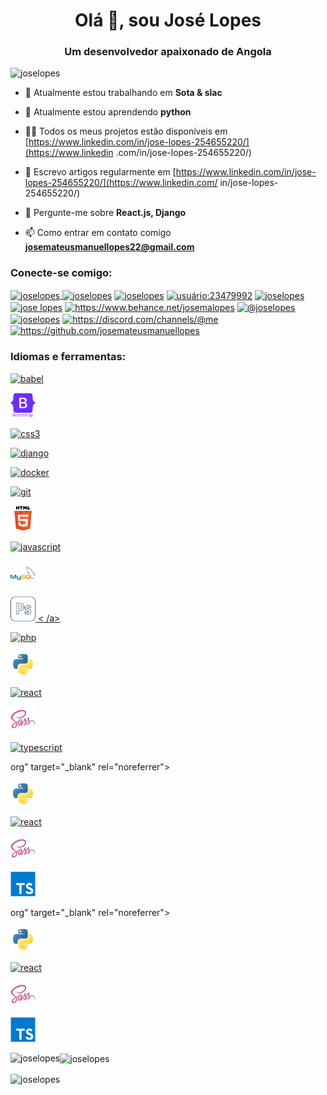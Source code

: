 <h1 align="center">Olá 👋, sou José Lopes</h1>
<h3 align="center">Um desenvolvedor apaixonado de Angola</h3>

<p align="left"> <img src=" https://komarev.com/ghpvc/?username=joselopes&label=Profile%20views&color=0e75b6&style=flat" alt="joselopes" /> </p>

- 🔭 Atualmente estou trabalhando em **Sota & slac**

- 🌱 Atualmente estou aprendendo **python**

- 👨‍💻 Todos os meus projetos estão disponíveis em [https://www.linkedin.com/in/jose-lopes-254655220/](https://www.linkedin .com/in/jose-lopes-254655220/)

- 📝 Escrevo artigos regularmente em [https://www.linkedin.com/in/jose-lopes-254655220/](https://www.linkedin.com/ in/jose-lopes-254655220/)

- 💬 Pergunte-me sobre **React.js, Django**

- 📫 Como entrar em contato comigo **josemateusmanuellopes22@gmail.com**

<h3 align="left">Conecte-se comigo: </h3>
<p align="left">
<a href="https://dev.to/joselopes" target="blank"><img align="center" src="https://raw.githubusercontent .com/rahuldkjain/github-profile-readme-generator/master/src/images/icons/Social/devto.svg" alt="joselopes" height="30" width="40" />
</a>
 <a href="https://twitter.com/joselopes" target="blank"><img align="center" src="https://raw.githubusercontent.com/rahuldkjain/github-profile-readme-generator/master /src/images/icons/Social/twitter.svg" alt="joselopes" height="30" width="40" /></a>
<a href="https://linkedin.com/in/joselopes " target="blank"><img align="center" src="https://raw.githubusercontent.com/rahuldkjain/github-profile-readme-generator/master/src/images/icons/Social/linked-in -alt.svg" alt="joselopes" height="30" width="40" /></a>
<a href="https://stackoverflow.com/users/user:23479992" target="blank" ><img align="center" src="https://raw.githubusercontent.com/rahuldkjain/github-profile-readme-generator/master/src/images/icons/Social/stack-overflow.svg" alt=" usuário:23479992" height="30" width="40" /></a>
<a href="https://fb.com/joselopes" target="blank"><img align="center" src= "https://raw.githubusercontent.com/rahuldkjain/github-profile-readme-generator/master/src/images/icons/Social/facebook.svg" alt="joselopes" height="30" width="40" /></a>
<a href="https://instagram.com/jose lopes" target="blank"><img align="center" src="https://raw.githubusercontent.com/rahuldkjain/github-profile-readme-generator/master/src/images/icons/Social/instagram.svg" alt="jose lopes" height="30" width="40" /></a>
<a href="https://www.behance.net/https://www.behance.net/josemalopes" target="blank"><img align="center" src="https://raw.githubusercontent.com /rahuldkjain/github-profile-readme-generator/master/src/images/icons/Social/behance.svg" alt="https://www.behance.net/josemalopes" height="30" width="40" /></a>
<a href="https://medium.com/@joselopes" target="blank"><img align="center" src="https://raw.githubusercontent.com/rahuldkjain/github-profile-readme- gerador/master/src/images/icons/Social/medium.svg" alt="@joselopes" height="30" width="40" /></a>
<a href="https://www.youtube .com/c/joselopes" target="blank"><img align="center" src="https://raw.githubusercontent.com/rahuldkjain/github-profile-readme-generator/master/src/images/icons /Social/youtube.svg" alt="joselopes" height="30" width="40" /></a>
<a href="https://discord.gg/https://discord.com/channels /@me" target="blank"><img align="center" src="https://raw.githubusercontent.com/rahuldkjain/github-profile-readme-generator/master/src/images/icons/Social/ discord.svg" alt="https://discord.com/channels/@me" height="30" width="40" /></a>
<a href="/https://github.com/ josemateusmanuellopes" target="blank"><img align="center" src="https://raw.githubusercontent.com/rahuldkjain/github-profile-readme-generator/master/src/images/icons/Social/rss. svg" alt="https://github.com/josemateusmanuellopes" height="30" width="40" /></a>
</p>

<h3 align="left">Idiomas e ferramentas:</h3 >

<p align="left"> <a href="https://babeljs.io/" target="_blank" rel="noreferrer"> <img src="https://www.vectorlogo.zone/logos/ babeljs/babeljs-icon.svg" alt="babel" width="40" height="40"/> </a> <a href="https://getbootstrap.com" target="_blank" rel=" noreferrer">

 <img src="https://raw.githubusercontent.com/devicons/devicon/master/icons/bootstrap/bootstrap-plain-wordmark.svg" alt="bootstrap" width="40" height="40 "/> </a> <a href="https://www.w3schools.com/css/" target="_blank" rel="noreferrer"> 
 
 <img src="https://raw.githubusercontent.com /devicons/devicon/master/icons/css3/css3-original-wordmark.svg" alt="css3" width="40" height="40"/> </a> <a href="https://www .djangoproject.com/" target="_blank" rel="noreferrer">
 
  <img src="https://cdn.worldvectorlogo.com/logos/django.svg" alt="django" width="40" height= "40"/> </a> <a href="https://www.docker.com/" target="_blank" rel="noreferrer"> 
  
  <img src="https://raw.githubusercontent.com /devicons/devicon/master/icons/docker/docker-original-wordmark.svg" alt="docker" width="40" height="40"/> </a> <a href="https://git -scm.com/" target="_blank" rel="noreferrer"> 
  
  <img src="https://www.vectorlogo.zone/logos/git-scm/git-scm-icon.svg" alt="git " width="40" height="40"/> </a> <a href="https://www.w3.org/html/" target="_blank" rel="noreferrer"> 
  
  <img src= "https://raw.githubusercontent.com/devicons/devicon/master/icons/html5/html5-original-wordmark.svg" alt="html5" width="40" height="40"/> </a> <a href="https://developer.mozilla.org/en-US/docs/Web/JavaScript" target="_blank" rel="noreferrer"> 
  
  <img src="https://raw.githubusercontent.com /devicons/devicon/master/icons/javascript/javascript-original.svg" alt="javascript" width="40" height="40"/> </a> <a href="https://www.mysql .com/" target="_blank" rel="noreferrer"> 
  
  <img src="https://raw.githubusercontent.com/devicons/devicon/master/icons/mysql/mysql-original-wordmark.svg" alt="mysql" width="40" height="40"/> </a> <a href="https://www.photoshop.com/en" target="_blank" rel="noreferrer" > 
  
  <img src="https://raw.githubusercontent.com/devicons/devicon/master/icons/photoshop/photoshop-line.svg" alt="photoshop" width="40" height="40"/> < /a> <a href="https://www.php.net" target="_blank" rel="noreferrer"> 
  
  <img src="https://raw.githubusercontent.com/devicons/devicon/master/ ícones/php/php-original.svg" alt="php" width="40" height="40"/> </a> <a href="https://www.python.org" target="_blank " rel="noreferrer">
  
   <img src="https://raw.githubusercontent.com/devicons/devicon/master/icons/python/python-original.svg" alt="python" width="40" height= "40"/> </a> <a href="https://reactjs.org/" target="_blank" rel="noreferrer"> 
   
   <img src="https://raw.githubusercontent.com/devicons /devicon/master/icons/react/react-original-wordmark.svg" alt="react" width="40" height="40"/> </a> <a href="https://sass-lang .com" target="_blank" rel="noreferrer"> 
   
   <img src="https://raw.githubusercontent.com/devicons/devicon/master/icons/sass/sass-original.svg" alt="sass" width="40" height="40"/> </a> <a href="https://www.typescriptlang.org/" target="_blank" rel="noreferrer"> 

 <img src="https: //raw.githubusercontent.com/devicons/devicon/master/icons/typescript/typescript-original.svg" alt="typescript" width="40" height="40"/> </a> </p> org" target="_blank" rel="noreferrer"> 
    
<img src="https://raw.githubusercontent.com/devicons/devicon/master/icons/python/python-original.svg" alt="python" largura ="40" height="40"/> </a> <a href="https://reactjs.org/" target="_blank" rel="noreferrer"> 

<img src="https://raw .githubusercontent.com/devicons/devicon/master/icons/react/react-original-wordmark.svg" alt="react" width="40" height="40"/> </a> <a href="https ://sass-lang.com" target="_blank" rel="noreferrer"> 

<img src="https://raw.githubusercontent.com/devicons/devicon/master/icons/sass/sass-original.svg " alt="sass" width="40" height="40"/> </a> <a href="https://www.typescriptlang.org/" target="_blank" rel="noreferrer"> 

<img src="https://raw.githubusercontent.com/devicons/devicon/master/icons/typescript/typescript-original.svg" alt="typescript" width="40" height="40"/> </a> </p>  org" target="_blank" rel="noreferrer"> 

<img src="https://raw.githubusercontent.com/devicons/devicon/master/icons/python/python-original.svg" alt="python" largura ="40" height="40"/> </a> <a href="https://reactjs.org/" target="_blank" rel="noreferrer">

 <img src="https://raw .githubusercontent.com/devicons/devicon/master/icons/react/react-original-wordmark.svg" alt="react" width="40" height="40"/> </a> <a href="https ://sass-lang.com" target="_blank" rel="noreferrer"> 
 
 <img src="https://raw.githubusercontent.com/devicons/devicon/master/icons/sass/sass-original.svg " alt="sass" width="40" height="40"/> </a> <a href="https://www.typescriptlang.org/" target="_blank" rel="noreferrer"> 
 
 <img src="https://raw.githubusercontent.com/devicons/devicon/master/icons/typescript/typescript-original.svg" alt="typescript" width="40" height="40"/> </a > </p>

<p><img align="left" src="https://github-readme-stats.vercel.app/api/top-langs?username=joselopes&show_icons=true&locale=en&layout=compact" alt="joselopes" /> </p>

<p> <img align="center" src="https://github-readme-stats.vercel.app/api?username=joselopes&show_icons=true&locale=en" alt="joselopes" /> </p>

<p><img align="center" src="https://github-readme-streak-stats.herokuapp.com/?user=joselopes&" alt="joselopes" /></p>


